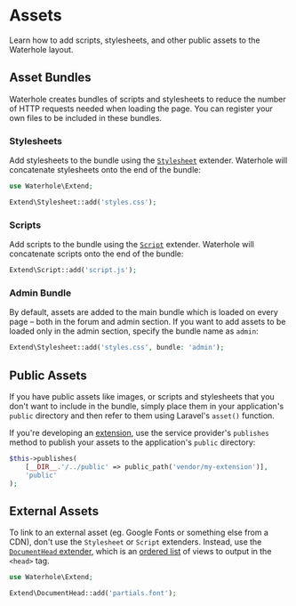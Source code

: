# Assets

Learn how to add scripts, stylesheets, and other public assets to the Waterhole layout.

## Asset Bundles

Waterhole creates bundles of scripts and stylesheets to reduce the number of HTTP requests needed when loading the page. You can register your own files to be included in these bundles.

### Stylesheets

Add stylesheets to the bundle using the [`Stylesheet`](https://waterhole.dev/docs/reference/Waterhole/Extend/Stylesheet.html) extender. Waterhole will concatenate stylesheets onto the end of the bundle:

```php
use Waterhole\Extend;

Extend\Stylesheet::add('styles.css');
```

### Scripts

Add scripts to the bundle using the [`Script`](https://waterhole.dev/docs/reference/Waterhole/Extend/Concerns/Script.html) extender. Waterhole will concatenate scripts onto the end of the bundle:

```php
Extend\Script::add('script.js');
```

### Admin Bundle

By default, assets are added to the main bundle which is loaded on every page – both in the forum and admin section. If you want to add assets to be loaded only in the admin section, specify the bundle name as `admin`:

```php
Extend\Stylesheet::add('styles.css', bundle: 'admin');
```

## Public Assets

If you have public assets like images, or scripts and stylesheets that you don't want to include in the bundle, simply place them in your application's `public` directory and then refer to them using Laravel's `asset()` function.

If you're developing an [extension](./distribution.md), use the service provider's `publishes` method to publish your assets to the application's `public` directory:

```php
$this->publishes(
    [__DIR__.'/../public' => public_path('vendor/my-extension')],
    'public'
);
```

## External Assets

To link to an external asset (eg. Google Fonts or something else from a CDN), don't use the `Stylesheet` or `Script` extenders. Instead, use the [`DocumentHead` extender](https://waterhole.dev/docs/reference/Waterhole/Extend/DocumentHead.html), which is an [ordered list](https://waterhole.dev/docs/reference/Waterhole/Extend/Concerns/OrderedList.html) of views to output in the `<head>` tag.

```php
use Waterhole\Extend;

Extend\DocumentHead::add('partials.font');
```
